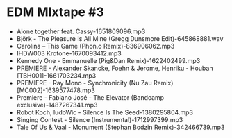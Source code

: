 # EDM MIxtape #3
- Alone together feat. Cassy-1651809096.mp3
- Björk - The Pleasure Is All Mine (Gregg Dunsmore Edit)-645868881.wav
- Carolina – This Game (Phon.o Remix)-836906062.mp3
- IHDW003 Krotone-1670093412.mp3
- Kennedy One - Emmanuelle (Pig&Dan Remix)-1622402499.mp3
- PREMIERE - Alexander Skancke, Foehn & Jerome, Henriku - Houban [TBH001]-1661703234.mp3
- PREMIERE - Ray Mono - Synchronicity (Nu Zau Remix) [MC002]-1639577478.mp3
- Premiere  - Fabiano José - The Elevator (Bandcamp exclusive)-1487267341.mp3
- Robot Koch, ludoWic - Silence Is The Seed-1380295804.mp3
- Singing Contest - Silence (Instrumental)-1712997399.mp3
- Tale Of Us & Vaal - Monument (Stephan Bodzin Remix)-342466739.mp3
